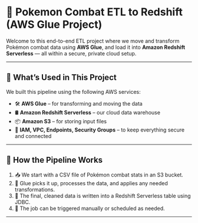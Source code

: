 # 🧬 Pokemon Combat ETL to Redshift (AWS Glue Project)

Welcome to this end-to-end ETL project where we move and transform Pokémon combat data using **AWS Glue**, and load it into **Amazon Redshift Serverless** — all within a secure, private cloud setup.

---

## 🔧 What’s Used in This Project
We built this pipeline using the following AWS services:

- 🛠 **AWS Glue** – for transforming and moving the data
- 🛢 **Amazon Redshift Serverless** – our cloud data warehouse
- 📦 **Amazon S3** – for storing input files
- 🔐 **IAM, VPC, Endpoints, Security Groups** – to keep everything secure and connected

---

## 🧭 How the Pipeline Works

1. 📥 We start with a CSV file of Pokémon combat stats in an S3 bucket.
2. 🧹 Glue picks it up, processes the data, and applies any needed transformations.
3. 🎯 The final, cleaned data is written into a Redshift Serverless table using JDBC.
4. 🚀 The job can be triggered manually or scheduled as needed.

---




